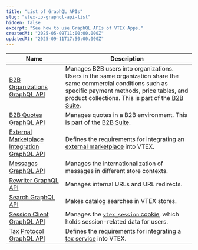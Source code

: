 ```yaml
---
title: "List of GraphQL APIs"
slug: "vtex-io-graphql-api-list"
hidden: false
excerpt: "See how to use GraphQL APIs of VTEX Apps."
createdAt: "2025-05-09T11:00:00.000Z"
updatedAt: "2025-09-11T17:50:00.000Z"
---
```


|Name|Description|
|-|-|
|[B2B Organizations GraphQL API](https://github.com/vtex-apps/b2b-organizations-graphql/blob/master/graphql/schema.graphql)|Manages B2B users into organizations. Users in the same organization share the same commercial conditions such as specific payment methods, price tables, and product collections. This is part of the [B2B Suite](https://developers.vtex.com/docs/apps/vtex.b2b-suite).|
|[B2B Quotes GraphQL API](https://developers.vtex.com/docs/apps/vtex.b2b-quotes-graphql/b2bquotes-graphql-api)|Manages quotes in a B2B environment. This is part of the [B2B Suite](https://developers.vtex.com/docs/apps/vtex.b2b-suite).|
|[External Marketplace Integration GraphQL API](https://developers.vtex.com/docs/guides/external-marketplace-integration-app-graphql-api)|Defines the requirements for integrating an [external marketplace](https://developers.vtex.com/docs/guides/external-marketplace-integration-guide) into VTEX.|
|[Messages GraphQL API](https://developers.vtex.com/docs/apps/vtex.messages/messages-graphql-api)|Manages the internationalization of messages in different store contexts.|
|[Rewriter GraphQL API](https://developers.vtex.com/docs/apps/vtex.rewriter/rewriter-graphql-api)|Manages internal URLs and URL redirects.|
|[Search GraphQL API](https://developers.vtex.com/docs/apps/vtex.search-graphql)|Makes catalog searches in VTEX stores.|
|[Session Client GraphQL API](https://developers.vtex.com/docs/apps/vtex.session-client@1.0.5/session-client-graphql-api)|Manages the [`vtex_session` cookie](https://developers.vtex.com/docs/guides/sessions-system-overview#vtexsession-cookie), which holds session-related data for users.|
|[Tax Protocol GraphQL API](https://developers.vtex.com/docs/guides/tax-protocol-graphql-api)|Defines the requirements for integrating a [tax service](https://developers.vtex.com/docs/guides/tax-services-overview) into VTEX.|
